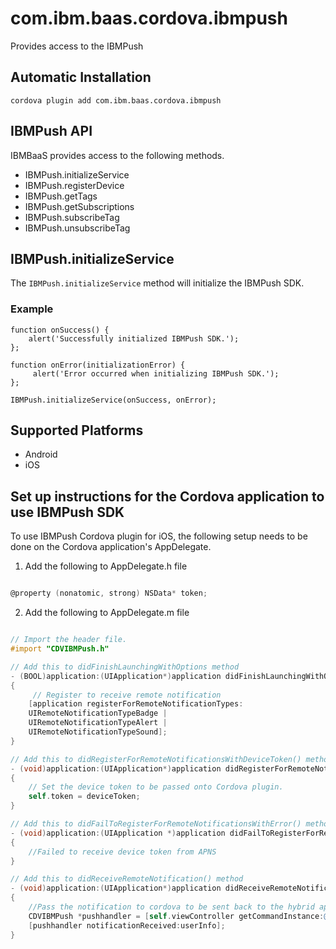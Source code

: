 # com.ibm.baas.cordova.ibmpush

Provides access to the IBMPush 

## Automatic Installation

    cordova plugin add com.ibm.baas.cordova.ibmpush

## IBMPush API

IBMBaaS provides access to the following methods. 

- IBMPush.initializeService
- IBMPush.registerDevice
- IBMPush.getTags
- IBMPush.getSubscriptions
- IBMPush.subscribeTag
- IBMPush.unsubscribeTag


## IBMPush.initializeService

The `IBMPush.initializeService` method will initialize the IBMPush SDK.


### Example

    function onSuccess() {
        alert('Successfully initialized IBMPush SDK.');
    };

    function onError(initializationError) {
         alert('Error occurred when initializing IBMPush SDK.');
    };

    IBMPush.initializeService(onSuccess, onError);

## Supported Platforms

- Android
- iOS


## Set up instructions for the Cordova application to use IBMPush SDK

To use IBMPush Cordova plugin for iOS, the following setup needs to be done on the Cordova application's AppDelegate.

1) Add the following to AppDelegate.h file

```objective-c

@property (nonatomic, strong) NSData* token;

```       

2) Add the following to AppDelegate.m file

```objective-c

// Import the header file.
#import "CDVIBMPush.h"

// Add this to didFinishLaunchingWithOptions method
- (BOOL)application:(UIApplication*)application didFinishLaunchingWithOptions:(NSDictionary*)launchOptions
{
	 // Register to receive remote notification
    [application registerForRemoteNotificationTypes:
    UIRemoteNotificationTypeBadge |
    UIRemoteNotificationTypeAlert |
    UIRemoteNotificationTypeSound];
}

// Add this to didRegisterForRemoteNotificationsWithDeviceToken() method
- (void)application:(UIApplication*)application didRegisterForRemoteNotificationsWithDeviceToken:(NSData*)deviceToken
{
    // Set the device token to be passed onto Cordova plugin.
    self.token = deviceToken;
}

// Add this to didFailToRegisterForRemoteNotificationsWithError() method
- (void)application:(UIApplication *)application didFailToRegisterForRemoteNotificationsWithError:(NSError *)err
{
	//Failed to receive device token from APNS
}

// Add this to didReceiveRemoteNotification() method
- (void)application:(UIApplication*)application didReceiveRemoteNotification:(NSDictionary*)userInfo
{
    //Pass the notification to cordova to be sent back to the hybrid application.
    CDVIBMPush *pushhandler = [self.viewController getCommandInstance:@"IBMPush"];
    [pushhandler notificationReceived:userInfo];
}

```


